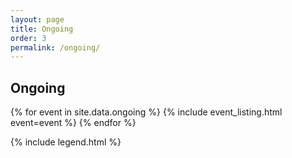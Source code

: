 ```yaml
---
layout: page
title: Ongoing
order: 3
permalink: /ongoing/
---
```


<h2>Ongoing</h2>
<div class="listings">
{% for event in site.data.ongoing %}
  {% include event_listing.html event=event %}
{% endfor %}
</div>

{% include legend.html %}

